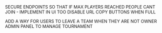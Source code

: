 SECURE ENDPOINTS SO THAT IF MAX PLAYERS REACHED PEOPLE CANT JOIN - IMPLEMENT IN UI TOO
DISABLE URL COPY BUTTONS WHEN FULL

ADD A WAY FOR USERS TO LEAVE A TEAM WHEN THEY ARE NOT OWNER
ADMIN PANEL TO MANAGE TOURNAMENT

